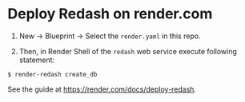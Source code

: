 # Deploy Redash on render.com

1. New -> Blueprint -> Select the `render.yaml` in this repo.

2. Then, in Render Shell of the `redash` web service execute following statement:

```shell
$ render-redash create_db
```

See the guide at https://render.com/docs/deploy-redash.
